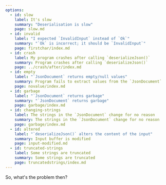 ```yaml
---
options:
  - id: slow
    label: It's slow
    summary: "Deserialisation is slow"
    page: slow.md
  - id: invalid
    label: "I expected `InvalidInput` instead of `Ok`"
    summary: "`Ok` is incorrect; it should be `InvalidInput`"
    page: firstchar/index.md
  - id: crash
    label: My program crashes after calling `deserializeJson()`
    summary: Program crashes after calling `deserializeJson()`
    page: ../crash/after/index.md
  - id: empty
    label: "`JsonDocument` returns empty/null values"
    summary: Program fails to extract values from the `JsonDocument`
    page: novalue/index.md
  - id: garbage
    label: "`JsonDocument` returns garbage"
    summary: "`JsonDocument` returns garbage"
    page: garbage/index.md
  - id: changing-strings
    label: The strings in the `JsonDocument` change for no reason
    summary: The strings in the `JsonDocument` change for no reason
    page: garbage/index.md
  - id: altered
    label: "`deserializeJson()` alters the content of the input"
    summary: Input buffer is modified
    page: input-modified.md
  - id: truncated-strings
    label: Some strings are truncated
    summary: Some strings are truncated
    page: truncatedstrings/index.md
---
```


So, what's the problem then?